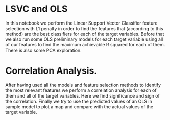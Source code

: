 
# LSVC and OLS

In this notebook we perform the Linear Support Vector Classifier feature selection with L1 penalty in order to find the features that (according to this method) are the best classifiers for each of the target variables. Before that we also run some OLS preliminary models for each target variable using all of our features to find the maximum achievable R squared for each of them. There is also some PCA exploration.

# Correlation Analysis.

After having used all the models and feature selection methods to identify the most relevant features we perform a correlation analysis for each of them and all of the target variables. Here we find significance and sign of the correlation. Finally we try to use the predicted values of an OLS in sample model to plot a map and compare with the actual values of the target variable.
